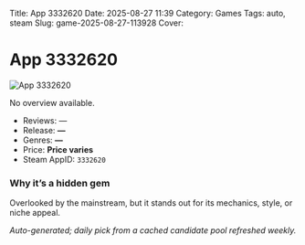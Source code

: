 Title: App 3332620
Date: 2025-08-27 11:39
Category: Games
Tags: auto, steam
Slug: game-2025-08-27-113928
Cover: 

# App 3332620

![App 3332620]()

No overview available.

- Reviews: —
- Release: **—**
- Genres: **—**
- Price: **Price varies**
- Steam AppID: `3332620`

### Why it’s a hidden gem

Overlooked by the mainstream, but it stands out for its mechanics, style, or niche appeal.

*Auto-generated; daily pick from a cached candidate pool refreshed weekly.*
